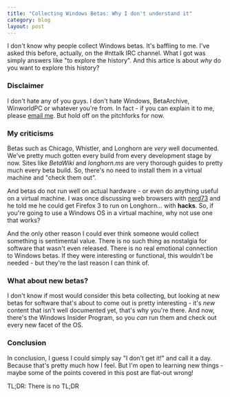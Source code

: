 ```yaml
---
title: "Collecting Windows Betas: Why I don't understand it"
category: blog
layout: post
---
```


I don't know why people collect Windows betas. It's baffling to me. I've asked this before, actually, on the #nttalk IRC channel. What I got was simply answers like "to explore the history". And this artice is about _why_ do you want to explore this history?

### Disclaimer

I don't hate any of you guys. I don't hate Windows, BetaArchive, WinworldPC or whatever you're from. In fact - if you can explain it to me, please <a href="mailto:0087yugbocaj@gmail.com">email me</a>. But hold off on the pitchforks for now.

### My criticisms

Betas such as Chicago, Whistler, and Longhorn are _very_ well documented. We've pretty much gotten every build from every development stage by now. Sites like _BetaWiki_ and _longhorn.ms_ are very thorough guides to pretty much every beta build. So, there's no need to install them in a virtual machine and "check them out".

And betas do not run well on actual hardware - or even do anything useful on a virtual machine. I was once discussing web browsers with <a href="https://www.youtube.com/channel/UCLd93VFZFwRR25nxKFks1bw">nerd73</a> and he told me he could get Firefox 3 to run on Longhorn... with **hacks**. So, if you're going to use a Windows OS in a virtual machine, why not use one that works?

And the only other reason I could ever think someone would collect something is sentimental value. There is no such thing as nostalgia for software that wasn't even released. There is no real emotional connection to Windows betas. If they were interesting or functional, this wouldn't be needed - but they're the last reason I can think of.

### What about new betas?

I don't know if most would consider this beta collecting, but looking at new betas for software that's about to come out is pretty interesting - it's _new_ content that isn't well documented yet, that's why you're there. And now, there's the Windows Insider Program, so you _can_ run them and check out every new facet of the OS.

### Conclusion

In conclusion, I guess I could simply say "I don't get it!" and call it a day. Because that's pretty much how I feel. But I'm open to learning new things - maybe some of the points covered in this post are flat-out wrong!

TL;DR: There is no TL;DR
